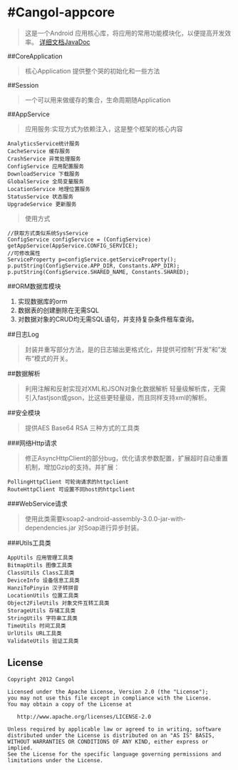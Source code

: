 #Cangol-appcore
==============

>这是一个Android 应用核心库，将应用的常用功能模块化，以便提高开发效率。
>[详细文档JavaDoc](http://cangol.github.io/Cangol-appcore)

##CoreApplication
>核心Application 提供整个哭的初始化和一些方法

##Session
>一个可以用来做缓存的集合，生命周期随Application

##AppService
>应用服务:实现方式为依赖注入，这是整个框架的核心内容

	AnalyticsService统计服务
	CacheService 缓存服务
	CrashService 异常处理服务
	ConfigService 应用配置服务
	DownloadService 下载服务
	GlobalService 全局变量服务
	LocationService 地理位置服务
	StatusService 状态服务
	UpgradeService 更新服务

>使用方式
	
	//获取方式类似系统SysService
	ConfigService configService = (ConfigService) getAppService(AppService.CONFIG_SERVICE);
	//可修改属性
	ServiceProperty p=configService.getServiceProperty();
	p.putString(ConfigService.APP_DIR, Constants.APP_DIR);
	p.putString(ConfigService.SHARED_NAME, Constants.SHARED);
			
##ORM数据库模块

1. 实现数据库的orm
2. 数据表的创建删除在无需SQL
3. 对数据对象的CRUD均无需SQL语句，并支持复杂条件租车查询。

##日志Log
>封装并重写部分方法，是的日志输出更格式化，并提供可控制“开发”和”发布“模式的开关。

##数据解析
>利用注解和反射实现对XML和JSON对象化数据解析
 轻量级解析库，无需引入fastjson或gson，比这些更轻量级，而且同样支持xml的解析。

##安全模块
>提供AES Base64 RSA 三种方式的工具类

###网络Http请求

>修正AsyncHttpClient的部分bug，优化请求参数配置，扩展超时自动重置机制，增加Gzip的支持。并扩展：

	PollingHttpClient 可轮询请求的httpclient
	RouteHttpClient 可设置不同host的httpclient
###WebService请求
>使用此类需要ksoap2-android-assembly-3.0.0-jar-with-dependencies.jar 对Soap进行异步封装。



###Utils工具类

	AppUtils 应用管理工具类
	BitmapUtils 图像工具类
	ClassUtils Class工具类
	DeviceInfo 设备信息工具类
	HanziToPinyin 汉子转拼音
	LocationUtils 位置工具类
	Object2FileUtils 对象文件互转工具类
	StorageUtils 存储工具类
	StringUtils 字符串工具类
	TimeUtils 时间工具类
	UrlUtils URL工具类
	ValidateUtils 验证工具类

License
-----------

    Copyright 2012 Cangol

    Licensed under the Apache License, Version 2.0 (the "License");
    you may not use this file except in compliance with the License.
    You may obtain a copy of the License at

       http://www.apache.org/licenses/LICENSE-2.0

    Unless required by applicable law or agreed to in writing, software
    distributed under the License is distributed on an "AS IS" BASIS,
    WITHOUT WARRANTIES OR CONDITIONS OF ANY KIND, either express or implied.
    See the License for the specific language governing permissions and
    limitations under the License.

